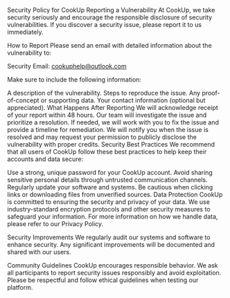 Security Policy for CookUp
Reporting a Vulnerability
At CookUp, we take security seriously and encourage the responsible disclosure of security vulnerabilities. If you discover a security issue, please report it to us immediately.

How to Report
Please send an email with detailed information about the vulnerability to:

Security Email: cookuphelp@outlook.com

Make sure to include the following information:

A description of the vulnerability.
Steps to reproduce the issue.
Any proof-of-concept or supporting data.
Your contact information (optional but appreciated).
What Happens After Reporting
We will acknowledge receipt of your report within 48 hours.
Our team will investigate the issue and prioritize a resolution.
If needed, we will work with you to fix the issue and provide a timeline for remediation.
We will notify you when the issue is resolved and may request your permission to publicly disclose the vulnerability with proper credits.
Security Best Practices
We recommend that all users of CookUp follow these best practices to help keep their accounts and data secure:

Use a strong, unique password for your CookUp account.
Avoid sharing sensitive personal details through untrusted communication channels.
Regularly update your software and systems.
Be cautious when clicking links or downloading files from unverified sources.
Data Protection
CookUp is committed to ensuring the security and privacy of your data. We use industry-standard encryption protocols and other security measures to safeguard your information. For more information on how we handle data, please refer to our Privacy Policy.

Security Improvements
We regularly audit our systems and software to enhance security. Any significant improvements will be documented and shared with our users.

Community Guidelines
CookUp encourages responsible behavior. We ask all participants to report security issues responsibly and avoid exploitation. Please be respectful and follow ethical guidelines when testing our platform.
